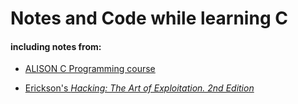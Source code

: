 # Notes and Code while learning C

#### including notes from: 

- [ALISON C Programming course](./alison_course_notes/README.md)

- [Erickson's *Hacking: The Art of Exploitation. 2nd Edition*](./erickson_hacking_notes/README.md)
